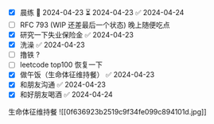 
- [x] 晨练 🛫 2024-04-23 ⏳ 2024-04-23 ✅ 2024-04-24
- [ ] RFC 793 (WIP 还差最后一个状态)  晚上随便吃点 
- [x] 研究一下失业保险金 ✅ 2024-04-23
- [x] 洗澡 ✅ 2024-04-23
- [ ] 撸铁 ? 
- [ ] leetcode top100 恢复一下
- [x] 做午饭（生命体征维持餐） ✅ 2024-04-23
- [x] 和朋友沟通 ✅ 2024-04-23
- [x] 和好朋友喝酒 ✅ 2024-04-24

生命体征维持餐
![[0f636923b2519c9f34fe099c894101d.jpg]]